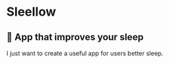 # Sleellow

## 🔭 App that improves your sleep

I just want to create a useful app for users better sleep.
